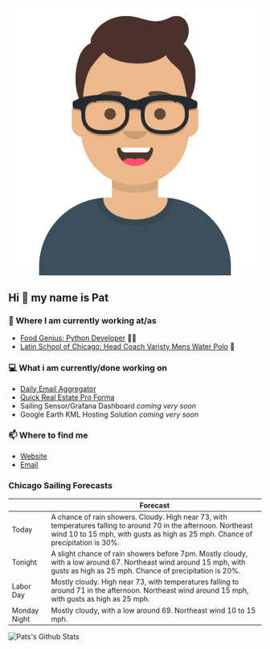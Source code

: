 [![Social banner for p-j-falconer](https://raw.githubusercontent.com/P-J-FALCONER/P-J-FALCONER/master/assets/avataaars.svg)](https://patfalconer.com/)
## Hi :wave: my name is Pat

### 💼 Where I am currently working at/as
- [Food Genius: Python Developer](https://getfoodgenius.com/) 🍔🐍
- [Latin School of Chicago: Head Coach Varisty Mens Water Polo](https://www.latinschool.org/) 🤽


### 💻 What i am currently/done working on
 - [Daily Email Aggregator](https://github.com/P-J-FALCONER/dott_daily_mail)
 - [Quick Real Estate Pro Forma](https://github.com/P-J-FALCONER/henry)
 - Sailing Sensor/Grafana Dashboard *coming very soon*
 - Google Earth KML Hosting Solution *coming very soon*

### 📫 Where to find me
 - [Website](https://patfalconer.com/)
 - [Email](mailto:patrick.j.falconer@gmail.com)


### Chicago Sailing Forecasts
|   | Forecast  |
|---|---|
| Today | A chance of rain showers. Cloudy. High near 73, with temperatures falling to around 70 in the afternoon. Northeast wind 10 to 15 mph, with gusts as high as 25 mph. Chance of precipitation is 30%. |
| Tonight | A slight chance of rain showers before 7pm. Mostly cloudy, with a low around 67. Northeast wind around 15 mph, with gusts as high as 25 mph. Chance of precipitation is 20%. |
| Labor Day | Mostly cloudy. High near 73, with temperatures falling to around 71 in the afternoon. Northeast wind around 15 mph, with gusts as high as 25 mph. |
| Monday Night | Mostly cloudy, with a low around 69. Northeast wind 10 to 15 mph. |

![Pats's Github Stats](https://github-readme-stats.vercel.app/api?username=p-j-falconer&show_icons=true&theme=radical)
